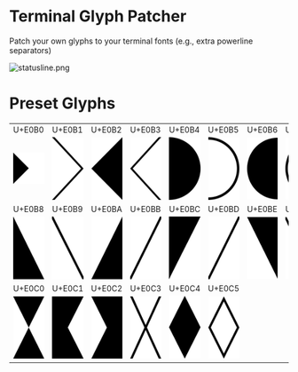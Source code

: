 # Terminal Glyph Patcher
Patch your own glyphs to your terminal fonts (e.g., extra powerline separators)

![statusline.png](https://raw.githubusercontent.com/wiki/s417-lama/terminal-glyph-patcher/images/statusline.png)

# Preset Glyphs

|        |        |        |        |        |        |        |        |
| ------ | ------ | ------ | ------ | ------ | ------ | ------ | ------ |
| U+E0B0 | U+E0B1 | U+E0B2 | U+E0B3 | U+E0B4 | U+E0B5 | U+E0B6 | U+E0B7 |
| ![U+E0B0](https://raw.githubusercontent.com/s417-lama/terminal-glyph-patcher/master/svg/arrow_right.svg?sanitize=true) | ![U+E0B1](https://raw.githubusercontent.com/s417-lama/terminal-glyph-patcher/master/svg/arrow_right_thin.svg?sanitize=true) | ![U+E0B2](https://raw.githubusercontent.com/s417-lama/terminal-glyph-patcher/master/svg/arrow_left.svg?sanitize=true) | ![U+E0B3](https://raw.githubusercontent.com/s417-lama/terminal-glyph-patcher/master/svg/arrow_left_thin.svg?sanitize=true) | ![U+E0B4](https://raw.githubusercontent.com/s417-lama/terminal-glyph-patcher/master/svg/circle_right.svg?sanitize=true) | ![U+E0B5](https://raw.githubusercontent.com/s417-lama/terminal-glyph-patcher/master/svg/circle_right_thin.svg?sanitize=true) | ![U+E0B6](https://raw.githubusercontent.com/s417-lama/terminal-glyph-patcher/master/svg/circle_left.svg?sanitize=true) | ![U+E0B7](https://raw.githubusercontent.com/s417-lama/terminal-glyph-patcher/master/svg/circle_left_thin.svg?sanitize=true) |
| U+E0B8 | U+E0B9 | U+E0BA | U+E0BB | U+E0BC | U+E0BD | U+E0BE | U+E0BF |
| ![U+E0B8](https://raw.githubusercontent.com/s417-lama/terminal-glyph-patcher/master/svg/slant_left_bottom.svg?sanitize=true) | ![U+E0B9](https://raw.githubusercontent.com/s417-lama/terminal-glyph-patcher/master/svg/slant_left_bottom_thin.svg?sanitize=true) | ![U+E0BA](https://raw.githubusercontent.com/s417-lama/terminal-glyph-patcher/master/svg/slant_right_bottom.svg?sanitize=true) | ![U+E0BB](https://raw.githubusercontent.com/s417-lama/terminal-glyph-patcher/master/svg/slant_right_bottom_thin.svg?sanitize=true) | ![U+E0BC](https://raw.githubusercontent.com/s417-lama/terminal-glyph-patcher/master/svg/slant_left_top.svg?sanitize=true) | ![U+E0BD](https://raw.githubusercontent.com/s417-lama/terminal-glyph-patcher/master/svg/slant_left_top_thin.svg?sanitize=true) | ![U+E0BE](https://raw.githubusercontent.com/s417-lama/terminal-glyph-patcher/master/svg/slant_right_top.svg?sanitize=true) | ![U+E0BF](https://raw.githubusercontent.com/s417-lama/terminal-glyph-patcher/master/svg/slant_right_top_thin.svg?sanitize=true) |
| U+E0C0 | U+E0C1 | U+E0C2 | U+E0C3 | U+E0C4 | U+E0C5 | | |
| ![U+E0C0](https://raw.githubusercontent.com/s417-lama/terminal-glyph-patcher/master/svg/cross.svg?sanitize=true) | ![U+E0C1](https://raw.githubusercontent.com/s417-lama/terminal-glyph-patcher/master/svg/cross_left.svg?sanitize=true) | ![U+E0C2](https://raw.githubusercontent.com/s417-lama/terminal-glyph-patcher/master/svg/cross_right.svg?sanitize=true) | ![U+E0C3](https://raw.githubusercontent.com/s417-lama/terminal-glyph-patcher/master/svg/cross_thin.svg?sanitize=true) | ![U+E0C4](https://raw.githubusercontent.com/s417-lama/terminal-glyph-patcher/master/svg/diamond.svg?sanitize=true) | ![U+E0C5](https://raw.githubusercontent.com/s417-lama/terminal-glyph-patcher/master/svg/diamond_thin.svg?sanitize=true) | | |
